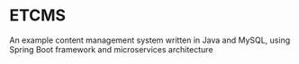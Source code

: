 # ETCMS
An example content management system written in Java and MySQL, using Spring Boot framework and microservices architecture
